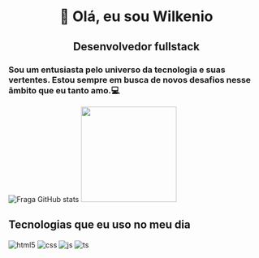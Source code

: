 # <p align="center">👋 Olá, eu sou Wilkenio</p>
## <p align="center"> Desenvolvedor fullstack</p>
### <p > Sou um entusiasta pelo universo da tecnologia e suas vertentes. Estou sempre em busca de novos desafios nesse âmbito que eu tanto amo.💻</p>

![Fraga GitHub stats](https://github-readme-stats.vercel.app/api?username=wilkenio&show_icons=true&theme=dracula&count_private=true)
<img height="188em" src="https://github-readme-stats.vercel.app/api/top-langs/?username=wilkenio&layout=compact&langs_count=7&theme=dracula"/>

## Tecnologias que eu uso no meu dia

<div style="display: inline_block">
  <img align="center" alt="html5" src="https://img.shields.io/badge/HTML5-E34F26?style=for-the-badge&logo=html5&logoColor=white" />
  <img align="center" alt="css" src="https://img.shields.io/badge/CSS3-1572B6?style=for-the-badge&logo=css3&logoColor=white" />
  <img align="center" alt="js" src="https://img.shields.io/badge/JavaScript-F7DF1E?style=for-the-badge&logo=javascript&logoColor=black" />
  <img align="center" alt="ts" src="https://img.shields.io/badge/php-7053f3?style=for-the-badge&logo=php&logoColor=white" />
</div><br/>

